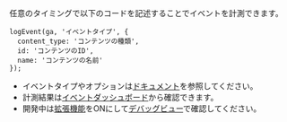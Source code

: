 任意のタイミングで以下のコードを記述することでイベントを計測できます。

```tsx
logEvent(ga, 'イベントタイプ', {
  content_type: 'コンテンツの種類',
  id: 'コンテンツのID',
  name: 'コンテンツの名前'
});
```

- イベントタイプやオプションは[ドキュメント](https://developers.google.com/gtagjs/reference/event?hl=ja)を参照してください。
- 計測結果は[イベントダッシュボード](https://console.firebase.google.com/project/_/analytics/events?hl=ja)から確認できます。
- 開発中は[拡張機能](https://chrome.google.com/webstore/detail/google-analytics-debugger/jnkmfdileelhofjcijamephohjechhna?hl=ja)をONにして[デバッグビュー](https://console.firebase.google.com/project/_/analytics/debugview?hl=ja)で確認してください。